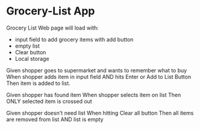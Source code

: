 # Grocery-List App
Grocery List
Web page will load with:
 - input field to add grocery items with add button
 - empty list
 - Clear button
 - Local storage
 
Given shopper goes to supermarket and wants to remember what to buy 
When shopper adds item in input field AND hits Enter or Add to List Button
Then item is added to list.

Given shopper has found item 
When shopper selects item on list
Then ONLY selected item is crossed out

Given shopper doesn't need list
When hitting Clear all button
Then all items are removed from list AND list is empty
